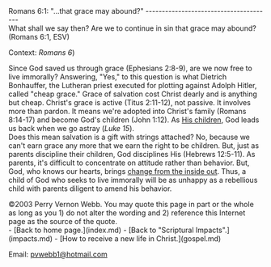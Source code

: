  <head> <title>(PVW) Romans 6:1: "...that grace may abound?"</title> <meta content="IE=9" http-equiv="X-UA-Compatible"></meta> <link href="css/page_style.css" rel="stylesheet" type="text/css"></link> </head><body><div class="page_style"> Romans 6:1: "...that grace may abound?"
---------------------------------------

<div class="p">What shall we say then? Are we to continue in sin that grace may abound? (Romans 6:1, ESV)

Context: <cite class="bibleref" title="Romans 6">Romans 6</cite>)</div><div class="p">Since God saved us through grace (Ephesians 2:8-9), are we now free to live immorally? Answering, "Yes," to this question is what Dietrich Bonhauffer, the Lutheran priest executed for plotting against Adolph Hitler, called "cheap grace." Grace of salvation cost Christ dearly and is anything but cheap. Christ's grace is active (Titus 2:11-12), not passive. It involves more than pardon. It means we're adopted into Christ's family (Romans 8:14-17) and become God's children (John 1:12). As [His children](child.md), God leads us back when we go astray (<cite class="bibleref" title="Luke 15">Luke 15</cite>).</div>Does this mean salvation is a gift with strings attached? No, because we can't earn grace any more that we earn the right to be children. But, just as parents discipline their children, God disciplines His (Hebrews 12:5-11). As parents, it's difficult to concentrate on attitude rather than behavior. But, God, who knows our hearts, brings [change from the inside out](looksattheheart.md). Thus, a child of God who seeks to live immorally will be as unhappy as a rebellious child with parents diligent to amend his behavior.

<div class="copy">©2003 Perry Vernon Webb. You may quote this page in part or the whole as long as you
 1) do not alter the wording and
 2) reference this Internet page as the source of the quote. </div>  </div>- [Back to home page.](index.md)
- [Back to "Scriptural Impacts".](impacts.md)
- [How to receive a new life in Christ.](gospel.md)

Email: [pvwebb1@hotmail.com](mailto:pvwebb1@hotmail.com)

